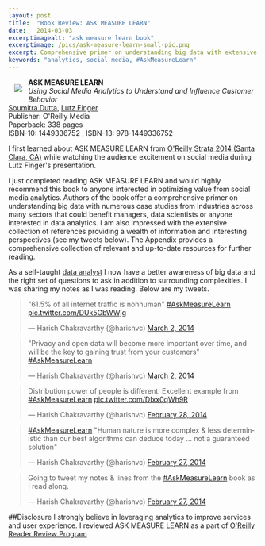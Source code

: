 ```yaml
---
layout: post
title:  "Book Review: ASK MEASURE LEARN"
date:   2014-03-03
excerptimagealt: "ask measure learn book"
excerptimage: /pics/ask-measure-learn-small-pic.png
excerpt: Comprehensive primer on understanding big data with extensive collection of references providing a wealth of information and interesting perspectives.
keywords: "analytics, social media, #AskMeasureLearn"
---
```

<p>
       <a href="http://shop.oreilly.com/product/0636920026488.do">
       <img style="float:left; margin:12px;horizontal-align:top" src="http://akamaicovers.oreilly.com/images/9781449336752/cat.gif"/></a>
       <strong>ASK MEASURE LEARN</strong><br/>
       <i>Using Social Media Analytics to Understand and Influence Customer Behavior</i><br/> 
       <a href="http://www.oreillynet.com/pub/au/5391">Soumitra Dutta</a>, <a href="http://www.oreillynet.com/pub/au/5392">Lutz Finger</a>
       <br/>Publisher: O'Reilly Media
       <br/>Paperback: 338 pages
       <br/>ISBN-10: 1449336752 , ISBN-13: 978-1449336752  
</p>
<div style="clear:both"/>


I first learned about ASK MEASURE LEARN from <a href="http://strataconf.com/strata2014">O'Reilly Strata 2014 (Santa Clara, CA)</a> while watching the audience excitement on social media during Lutz Finger's presentation. 
 
I just completed reading  ASK MEASURE LEARN and would highly recommend this book to anyone interested in optimizing value from social media analytics. 
Authors of the book offer a comprehensive primer on understanding big data with numerous case studies from industries across many sectors that could benefit managers, data scientists or anyone interested in data analytics.
I am also impressed with the extensive collection of references providing a wealth of information and interesting perspectives (see my tweets below). 
The Appendix provides a comprehensive collection of relevant and up-to-date resources for further reading.

As a self-taught <a href="/2014/02/10/sochi2014-day4/">data analyst</a> I now have a better awareness of big data and the right set of questions 
to ask in addition to surrounding complexities. I was sharing my notes as I was reading. Below are my tweets.

<blockquote class="twitter-tweet" lang="en"><p>&quot;61.5% of all internet traffic is nonhuman&quot; <a href="https://twitter.com/search?q=%23AskMeasureLearn&amp;src=hash">#AskMeasureLearn</a> <a href="http://t.co/DUk5GbWWjg">pic.twitter.com/DUk5GbWWjg</a></p>&mdash; Harish Chakravarthy (@harishvc) <a href="https://twitter.com/harishvc/statuses/439981678917083136">March 2, 2014</a></blockquote>
<script async src="//platform.twitter.com/widgets.js" charset="utf-8"></script>


<blockquote class="twitter-tweet" lang="en"><p>&quot;Privacy and open data will become more important over time, and will be the key to gaining trust from your customers&quot; <a href="https://twitter.com/search?q=%23AskMeasureLearn&amp;src=hash">#AskMeasureLearn</a></p>&mdash; Harish Chakravarthy (@harishvc) <a href="https://twitter.com/harishvc/statuses/439915542787653632">March 2, 2014</a></blockquote>
<script async src="//platform.twitter.com/widgets.js" charset="utf-8"></script>


<blockquote class="twitter-tweet" lang="en"><p>Distribution power of people is different. Excellent example from <a href="https://twitter.com/search?q=%23AskMeasureLearn&amp;src=hash">#AskMeasureLearn</a> <a href="http://t.co/DIxx0qWh9R">pic.twitter.com/DIxx0qWh9R</a></p>&mdash; Harish Chakravarthy (@harishvc) <a href="https://twitter.com/harishvc/statuses/439492964449255424">February 28, 2014</a></blockquote>
<script async src="//platform.twitter.com/widgets.js" charset="utf-8"></script>


<blockquote class="twitter-tweet" lang="en"><p><a href="https://twitter.com/search?q=%23AskMeasureLearn&amp;src=hash">#AskMeasureLearn</a> &quot;Human nature is more complex &amp; less deterministic than our best algorithms can deduce today … not a guaranteed solution&quot;</p>&mdash; Harish Chakravarthy (@harishvc) <a href="https://twitter.com/harishvc/statuses/439137147787182080">February 27, 2014</a></blockquote>
<script async src="//platform.twitter.com/widgets.js" charset="utf-8"></script>


<blockquote class="twitter-tweet" lang="en"><p>Going to tweet my notes &amp; lines from the <a href="https://twitter.com/search?q=%23AskMeasureLearn&amp;src=hash">#AskMeasureLearn</a> book as I read along.</p>&mdash; Harish Chakravarthy (@harishvc) <a href="https://twitter.com/harishvc/statuses/439130349160108032">February 27, 2014</a></blockquote>
<script async src="//platform.twitter.com/widgets.js" charset="utf-8"></script>


##Disclosure
I strongly believe in leveraging analytics to improve services and user experience.  I reviewed ASK MEASURE LEARN as a part of <a href="http://oreilly.com/bloggers">O'Reilly Reader Review Program</a>

